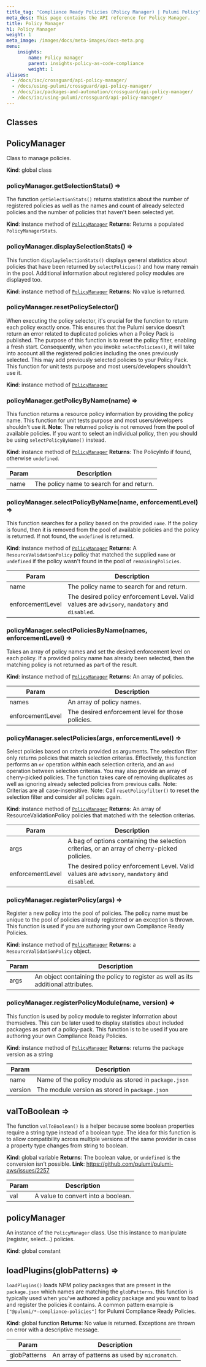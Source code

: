 ```yaml
---
title_tag: "Compliance Ready Policies (Policy Manager) | Pulumi Policy"
meta_desc: This page contains the API reference for Policy Manager.
title: Policy Manager
h1: Policy Manager
weight: 1
meta_image: /images/docs/meta-images/docs-meta.png
menu:
    insights:
        name: Policy manager
        parent: insights-policy-as-code-compliance
        weight: 1
aliases:
  - /docs/iac/crossguard/api-policy-manager/
  - /docs/using-pulumi/crossguard/api-policy-manager/
  - /docs/iac/packages-and-automation/crossguard/api-policy-manager/
  - /docs/iac/using-pulumi/crossguard/api-policy-manager/
---
```

## Classes

<a name="PolicyManager"></a>

## PolicyManager

Class to manage policies.

**Kind**: global class

<a name="PolicyManager+getSelectionStats"></a>

### policyManager.getSelectionStats() ⇒

The function `getSelectionStats()` returns statistics about the number of registered
policies as well as the names and count of already selected policies and the number
of policies that haven't been selected yet.

**Kind**: instance method of [`PolicyManager`](#PolicyManager)
**Returns**: Returns a populated `PolicyManagerStats`.
<a name="PolicyManager+displaySelectionStats"></a>

### policyManager.displaySelectionStats() ⇒

This function `displaySelectionStats()` displays general statistics about policies
that have been returned by `selectPolicies()` and how many remain in the pool.
Additional information about registered policy modules are displayed too.

**Kind**: instance method of [`PolicyManager`](#PolicyManager)
**Returns**: No value is returned.
<a name="PolicyManager+resetPolicySelector"></a>

### policyManager.resetPolicySelector()

When executing the policy selector, it's crucial for the function to return each policy
exactly once. This ensures that the Pulumi service doesn't return an error related to
duplicated policies when a Policy Pack is published.
The purpose of this function is to reset the policy filter, enabling a fresh start.
Consequently, when you invoke `selectPolicies()`, it will take into account all the
registered policies including the ones previously selected. This may add previously
selected policies to your Policy Pack.
This function for unit tests purpose and most users/developers shouldn't use it.

**Kind**: instance method of [`PolicyManager`](#PolicyManager)
<a name="PolicyManager+getPolicyByName"></a>

### policyManager.getPolicyByName(name) ⇒

This function returns a resource policy information by providing the policy
name.
This function for unit tests purpose and most users/developers shouldn't use it.
**Note**: The returned policy is not removed from the pool of available policies.
If you want to select an individual policy, then you should be using
`selectPolicyByName()` instead.

**Kind**: instance method of [`PolicyManager`](#PolicyManager)
**Returns**: The PolicyInfo if found, otherwise `undefined`.

| Param | Description |
| --- | --- |
| name | The policy name to search for and return. |

<a name="PolicyManager+selectPolicyByName"></a>

### policyManager.selectPolicyByName(name, enforcementLevel) ⇒

This function searches for a policy based on the provided `name`. If the
policy is found, then it is removed from the pool of available policies
and the policy is returned. If not found, the `undefined` is returned.

**Kind**: instance method of [`PolicyManager`](#PolicyManager)
**Returns**: A `ResourceValidationPolicy` policy that matched the supplied `name` or `undefined` if the policy wasn't found in the pool of `remainingPolicies`.

| Param | Description |
| --- | --- |
| name | The policy name to search for and return. |
| enforcementLevel | The desired policy enforcement Level. Valid values are `advisory`, `mandatory` and `disabled`. |

<a name="PolicyManager+selectPoliciesByName"></a>

### policyManager.selectPoliciesByName(names, enforcementLevel) ⇒

Takes an array of policy names and set the desired enforcement level on each policy.
If a provided policy name has already been selected, then the matching policy is not
returned as part of the result.

**Kind**: instance method of [`PolicyManager`](#PolicyManager)
**Returns**: An array of policies.

| Param | Description |
| --- | --- |
| names | An array of policy names. |
| enforcementLevel | The desired enforcement level for those policies. |

<a name="PolicyManager+selectPolicies"></a>

### policyManager.selectPolicies(args, enforcementLevel) ⇒

Select policies based on criteria provided as arguments. The selection filter only
returns policies that match selection criterias. Effectively, this function performs
an `or` operation within each selection criteria, and an `and` operation between
selection criterias.
You may also provide an array of cherry-picked policies. The function takes care of
removing duplicates as well as ignoring already selected policies from previous calls.
Note: Criterias are all case-insensitive.
Note: Call `resetPolicyfilter()` to reset the selection filter and consider all
policies again.

**Kind**: instance method of [`PolicyManager`](#PolicyManager)
**Returns**: An array of ResourceValidationPolicy policies that matched with the selection criterias.

| Param | Description |
| --- | --- |
| args | A bag of options containing the selection criterias, or an array of cherry-picked policies. |
| enforcementLevel | The desired policy enforcement Level. Valid values are `advisory`, `mandatory` and `disabled`. |

<a name="PolicyManager+registerPolicy"></a>

### policyManager.registerPolicy(args) ⇒

Register a new policy into the pool of policies. The policy name must be
unique to the pool of policies already registered or an exception is thrown.
This function is used if you are authoring your own Compliance Ready Policies.

**Kind**: instance method of [`PolicyManager`](#PolicyManager)
**Returns**: a `ResourceValidationPolicy` object.

| Param | Description |
| --- | --- |
| args | An object containing the policy to register as well as its additional attributes. |

<a name="PolicyManager+registerPolicyModule"></a>

### policyManager.registerPolicyModule(name, version) ⇒

This function is used by policy module to register information about themselves.
This can be later used to display statistics about included packages as part of
a policy-pack.
This function is to be used if you are authoring your own Compliance Ready Policies.

**Kind**: instance method of [`PolicyManager`](#PolicyManager)
**Returns**: returns the package version as a string

| Param | Description |
| --- | --- |
| name | Name of the policy module as stored in `package.json` |
| version | The module version as stored in `package.json` |

<a name="valToBoolean"></a>

## valToBoolean ⇒

The function `valToBoolean()` is a helper because some boolean properties
require a string type instead of a boolean type.
The idea for this function is to allow compatibility across multiple versions
of the same provider in case a property type changes from string to boolean.

**Kind**: global variable
**Returns**: The boolean value, or `undefined` is the conversion isn't possible.
**Link**: <https://github.com/pulumi/pulumi-aws/issues/2257>

| Param | Description |
| --- | --- |
| val | A value to convert into a boolean. |

<a name="policyManager"></a>

## policyManager

An instance of the `PolicyManager` class.
Use this instance to manipulate (register, select...) policies.

**Kind**: global constant

<a name="loadPlugins"></a>

## loadPlugins(globPatterns) ⇒

`loadPlugins()` loads NPM policy packages that are present in the `package.json` which
names are matching the `globPatterns`.
this function is typically used when you've authored a policy package and you want to
load and register the policies it contains.
A common pattern example is `["@pulumi/*-compliance-policies"]` for Pulumi Compliance
Ready Policies.

**Kind**: global function
**Returns**: No value is returned. Exceptions are thrown on error with a descriptive message.

| Param | Description |
| --- | --- |
| globPatterns | An array of patterns as used by `micromatch`. |
